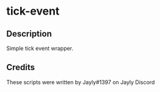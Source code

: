 # tick-event

## Description

Simple tick event wrapper.

## Credits

These scripts were written by Jayly#1397 on Jayly Discord
